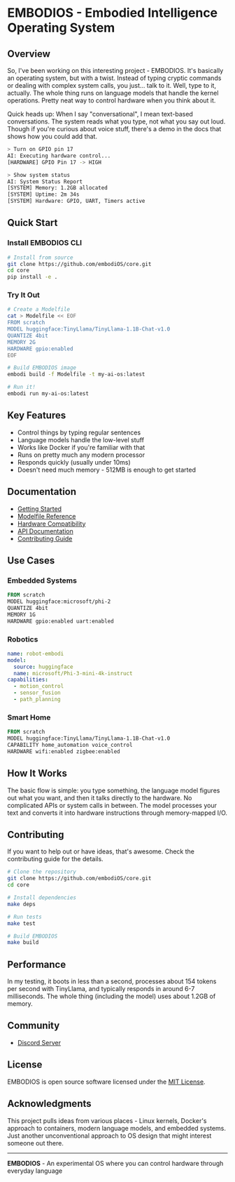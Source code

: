 # EMBODIOS - Embodied Intelligence Operating System

## Overview

So, I've been working on this interesting project - EMBODIOS. It's basically an operating system, but with a twist. Instead of typing cryptic commands or dealing with complex system calls, you just... talk to it. Well, type to it, actually. The whole thing runs on language models that handle the kernel operations. Pretty neat way to control hardware when you think about it.

Quick heads up: When I say "conversational", I mean text-based conversations. The system reads what you type, not what you say out loud. Though if you're curious about voice stuff, there's a demo in the docs that shows how you could add that.

```bash
> Turn on GPIO pin 17
AI: Executing hardware control...
[HARDWARE] GPIO Pin 17 -> HIGH

> Show system status
AI: System Status Report
[SYSTEM] Memory: 1.2GB allocated
[SYSTEM] Uptime: 2m 34s
[SYSTEM] Hardware: GPIO, UART, Timers active
```

## Quick Start

### Install EMBODIOS CLI

```bash
# Install from source
git clone https://github.com/embodiOS/core.git
cd core
pip install -e .
```

### Try It Out

```bash
# Create a Modelfile
cat > Modelfile << EOF
FROM scratch
MODEL huggingface:TinyLlama/TinyLlama-1.1B-Chat-v1.0
QUANTIZE 4bit
MEMORY 2G
HARDWARE gpio:enabled
EOF

# Build EMBODIOS image
embodi build -f Modelfile -t my-ai-os:latest

# Run it!
embodi run my-ai-os:latest
```

## Key Features

- Control things by typing regular sentences
- Language models handle the low-level stuff
- Works like Docker if you're familiar with that
- Runs on pretty much any modern processor
- Responds quickly (usually under 10ms)
- Doesn't need much memory - 512MB is enough to get started

## Documentation

- [Getting Started](docs/getting-started.md)
- [Modelfile Reference](docs/modelfile-reference.md)
- [Hardware Compatibility](docs/hardware.md)
- [API Documentation](docs/api.md)
- [Contributing Guide](CONTRIBUTING.md)

## Use Cases

### Embedded Systems
```dockerfile
FROM scratch
MODEL huggingface:microsoft/phi-2
QUANTIZE 4bit
MEMORY 1G
HARDWARE gpio:enabled uart:enabled
```

### Robotics
```yaml
name: robot-embodi
model:
  source: huggingface
  name: microsoft/Phi-3-mini-4k-instruct
capabilities:
  - motion_control
  - sensor_fusion
  - path_planning
```

### Smart Home
```dockerfile
FROM scratch
MODEL huggingface:TinyLlama/TinyLlama-1.1B-Chat-v1.0
CAPABILITY home_automation voice_control
HARDWARE wifi:enabled zigbee:enabled
```

## How It Works

The basic flow is simple: you type something, the language model figures out what you want, and then it talks directly to the hardware. No complicated APIs or system calls in between. The model processes your text and converts it into hardware instructions through memory-mapped I/O.

## Contributing

If you want to help out or have ideas, that's awesome. Check the contributing guide for the details.

```bash
# Clone the repository
git clone https://github.com/embodiOS/core.git
cd core

# Install dependencies
make deps

# Run tests
make test

# Build EMBODIOS
make build
```

## Performance

In my testing, it boots in less than a second, processes about 154 tokens per second with TinyLlama, and typically responds in around 6-7 milliseconds. The whole thing (including the model) uses about 1.2GB of memory.

## Community

- [Discord Server](https://discord.gg/xRsYfcdP)

## License

EMBODIOS is open source software licensed under the [MIT License](LICENSE).

## Acknowledgments

This project pulls ideas from various places - Linux kernels, Docker's approach to containers, modern language models, and embedded systems. Just another unconventional approach to OS design that might interest someone out there.

---

**EMBODIOS** - An experimental OS where you can control hardware through everyday language
